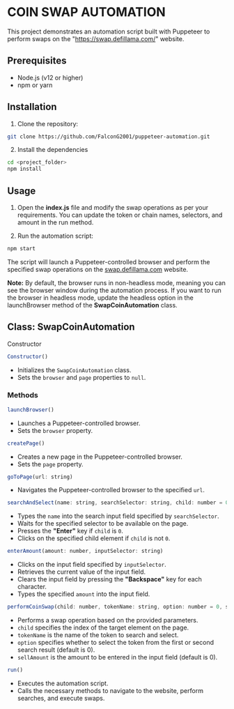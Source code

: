 
# COIN SWAP AUTOMATION

This project demonstrates an automation script built with Puppeteer to perform swaps on the "https://swap.defillama.com/" website.

## Prerequisites

- Node.js (v12 or higher)
- npm or yarn

## Installation

1. Clone the repository:

```sh
git clone https://github.com/FalconG2001/puppeteer-automation.git
```

2. Install the dependencies

```sh
cd <project_folder>
npm install
```

## Usage

1. Open the **index.js** file and modify the swap operations as per your requirements. You can update the token or chain names, selectors, and amount in the run method.

2. Run the automation script:

```sh
npm start
```

The script will launch a Puppeteer-controlled browser and perform the specified swap operations on the [swap.defillama.com](https://swap.defillama.com/) website.

**Note:** By default, the browser runs in non-headless mode, meaning you can see the browser window during the automation process. If you want to run the browser in headless mode, update the headless option in the launchBrowser method of the **SwapCoinAutomation** class.

## Class: SwapCoinAutomation
Constructor
```js
Constructor()
```
- Initializes the `SwapCoinAutomation` class.
- Sets the `browser` and `page` properties to `null`.

### Methods
```js
launchBrowser()
```
- Launches a Puppeteer-controlled browser.
- Sets the `browser` property.

```js
createPage()
```
- Creates a new page in the Puppeteer-controlled browser.
- Sets the `page` property.

```js
goToPage(url: string)
```
- Navigates the Puppeteer-controlled browser to the specified `url`.

```js
searchAndSelect(name: string, searchSelector: string, child: number = 0)
```
- Types the `name` into the search input field specified by `searchSelector`.
- Waits for the specified selector to be available on the page.
- Presses the **"Enter"** key if `child` is `0`.
- Clicks on the specified child element if `child` is not `0`.

```js
enterAmount(amount: number, inputSelector: string)
```
- Clicks on the input field specified by `inputSelector`.
- Retrieves the current value of the input field.
- Clears the input field by pressing the **"Backspace"** key for each character.
- Types the specified `amount` into the input field.

```js
performCoinSwap(child: number, tokenName: string, option: number = 0, sellAmount: number = 0)
```
- Performs a swap operation based on the provided parameters.
- `child` specifies the index of the target element on the page.
- `tokenName` is the name of the token to search and select.
- `option` specifies whether to select the token from the first or second search result (default is 0).
- `sellAmount` is the amount to be entered in the input field (default is 0).

```js
run()
```
- Executes the automation script.
- Calls the necessary methods to navigate to the website, perform searches, and execute swaps.
